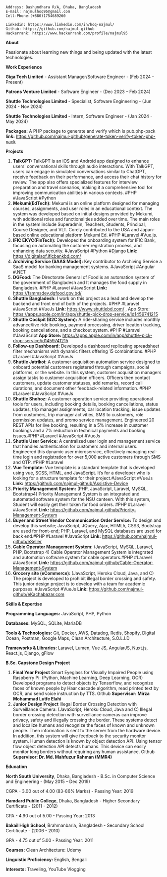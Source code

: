 ```
Address: Bashundhara R/A, Dhaka, Bangladesh
E-mail: najmulhoq95@gmail.com
Cell-Phone:(+880)1754689260
```
```
Linkedin: https://www.linkedin.com/in/hoq-najmul/
Github: https://github.com/najmul-github
Hackerrank: https://www.hackerrank.com/profile/najmul95
```

**About**

Passionate about learning new things and being updated with the latest technologies.

**Work Experience**

**Giga Tech Limited** - Assistant Manager/Software Engineer - (Feb 2024 - Present)

**Patrons Venture Limited** - Software Engineer - (Dec 2023 – Feb 2024)

**Shuttle Technologies Limited** - Specialist, Software Engineering - (Jun 2024 - Nov 2024)

**Shuttle Technologies Limited** - Intern, Software Engineer - (Jan 2024 - May 2024)


**Packages:** A PHP package to generate and verify which is pub.php-pack **link:** https://github.com/najmul-github/generate-token-verify-token-php-pack

**Projects**

1. **TalkGPT:**  TalkGPT is an iOS and Android app designed to enhance users' 
conversational skills through audio interactions. With TalkGPT, users can 
engage in simulated conversations similar to ChatGPT, receive feedback on 
their performance, and access their chat history for review. The app also 
offers specialized features for interview preparation and travel scenarios, 
making it a comprehensive tool for improving communication abilities in 
various contexts. #PHP #JavaScript #Python
2. **Mekumi(EdTech):** Mekumi is an online platform designed for managing 
courses, assignments, and user roles in an educational context. The system 
was developed based on initial designs provided by Mekumi, with additional 
roles and functionalities added over time. The main roles in the system 
include Superadmin, Teachers, Students, Principal, Course Designer, and VLT. 
Corely contributed to the USA and Japan-based online educational platform 
Mekumi Ed. #PHP #Laravel #Vue.js.
3. **IFIC EKYC(FinTech):** Developed the onboarding system for IFIC Bank, 
focusing on automating the customer registration process, and enhancing 
data security. #JavaScript #Python #Django
**Link:** https://digitalaof.ificbankbd.com/
5. **Archiving Service (SAAS Model):** Key contributor to Archiving Service a 
SaaS model for banking management systems. #JavaScript #Angular #.NET
7. **DGFood:** The Directorate General of Food is an automation system of the 
government of Bangladesh and It manages the food supply in Bangladesh. #PHP #Laravel #JavaScript
**Link:** https://fsmmsdev.dgfood.gov.bd/
9. **Shuttle Bangladesh:**  I work on this project as a lead and develop the backend 
and front end of both of the projects. #PHP #Laravel #JavaScript #VueJs
**Link:** https://www.shuttlebd.com/ , App Store: https://apps.apple.com/in/app/shuttle-pick-drop-service/id1459741215
11. **Shuttle Cockpit (B2C System):** A ride-sharing service includes 
monthly advance/live ride booking, payment processing, driver location 
tracking, booking cancellations, and a checkout system. #PHP #Laravel #JavaScript
**App Store:** https://apps.apple.com/in/app/shuttle-pick-drop-service/id1459741215
13. **Follow-up Dashboard:** Developed a dashboard replicating spreadsheet 
filter mechanisms with dynamic filters offering 15 combinations. #PHP #Laravel #JavaScript #VueJs
15. **Shuttle Jatrikoi:** A customer acquisition automation service designed to 
onboard potential customers registered through campaigns, social platforms, 
or the website. In this system, customer acquisition managers assign tasks to 
customer acquisition officers. Officers then contact customers, update 
customer statuses, add remarks, record call durations, and document other 
feedback-related information. #PHP #Laravel #JavaScript #VueJs
17. **Shuttle Shohoz:** A customer operation service providing operational 
tools for users, including booking details, booking cancellations, status 
updates, trip manager assignments, car location tracking, issue updates 
from customers, trip manager activities, SMS to customers, role 
permission updates, and promo service management. Engineered 20 
REST APIs for live booking, resulting in a 5% increase in customer 
bookings and a 7% reduction in technical payments and booking issues.#PHP #Laravel #JavaScript #VueJs
19. **Shuttle User Service:** A centralized user login and management 
service that handles authentication for customers and internal users. 
Engineered this dynamic user microservice, effectively managing real-time 
login and registration for over 5,000 active customers through SMS and 
OTP. #PHP #Laravel
21. **Vue Template:** Vue template is a standard template that is developed 
using vue, SCSS, HTML, and JavaScript. It’s for a developer who is looking for a 
structure template for their project.#JavaScript #VueJs
**Link:** https://github.com/najmul-github/Assistive-Device
23. **Priority Management System:** (PHP, JavaScript, Laravel, MySQL, 
Bootstrap4) Priority Management System is an integrated and automated 
software system for the NSU canteen. With this system, Student will easily get their 
token for food orders. #PHP #Laravel #JavaScript
**Link:** https://github.com/najmul-github/Priority-Management-System
25. **Buyer and Street Vendor Communication Order Service:** To design 
and develop this website; JavaScript, JQuery, Ajax, HTML5, CSS3, Bootstrap 
are used for front-end; PHP, Laravel, and MySQL databases are used for back
end.#PHP #Laravel #JavaScript
**Link:** https://github.com/najmul-github/eSeller
27. **Cable Operator Management System:** (JavaScript, MySQL, Laravel, 
PHP, Bootstrap 4) Cable Operator Management System is integrated and 
automation software system for cable operators.#PHP #Laravel #JavaScript
**Link:** https://github.com/najmul-github/Cable-Operator-Management-System
29. **Grocery site (eCommerce):** (JavaScript, Heroku Cloud, Java, and C) 
The project is developed to prohibit illegal border crossing and safety. This 
junior design project is to develop with a team for academic purposes. #JavaScript #VueJs
**Link:** https://github.com/najmul-github/eKachabazar.com

**Skills & Expertise**

**Programming Languages:** JavaScript, PHP, Python

**Databases:** MySQL, SQLite, MariaDB

**Tools & Technologies:** Git, Docker, AWS, Datadog, Redis, Shopify, Digital
Ocean, Postman, Google Maps, Clean Architecture,
S.O.L.I.D

**Frameworks & Libraries:** Laravel, Lumen, Vue JS, AngularJS, Nuxt.js, React.js,
Django, gFlow

**B.Sc. Capstone Design Project**

1. **Final Year Project**
Smart Eyeglass for Visually Impaired People using Raspberry Pi:
(Python, Machine Learning, Deep Learning, OCR)
Developed programs to detect objects by Tensorflow, and recognize faces of known
people by Haar cascade algorithm, read printed text by OCR, and send voice
instruction by TTS. Github
**Supervisor: Mirza Mohammad Lutfe Elahi**
2. **Junior Design Project**
Illegal Border Crossing Detection with Surveillance Camera:
(JavaScript, Heroku Cloud, Java and C)
Illegal border crossing detection with surveillance cameras can improve
privacy, safety and illegally crossing the border. These systems detect and
localize humans and recognize the faces of known and unknown people.
Then information is sent to the server from the hardware device. In addition,
this system will give feedback to the security monitor system. Human
detection is known by object detection API. Using tensor flow object detection
API detects humans. This device can easily monitor long borders without
requiring any human assistance. Github
**Supervisor: Dr. Md. Mahfuzur Rahman (MMR4)**

**Education**

**North South University**, Dhaka, Bangladesh - B.Sc. in Computer Science and Engineering - (May 2015 – Dec 2019)

CGPA - 3.00 out of 4.00 (83-86% Marks) - Passing Year: 2019


**Hamdard Public College**, Dhaka, Bangladesh - Higher Secondary Certificate - (2011 - 2012)

GPA - 4.90 out of 5.00 - Passing Year: 2013


**Bakail High School**, Brahmanbaria, Bangladesh - Secondary School Certificate - (2006 - 2010)

GPA - 4.75 out of 5.00 - Passing Year: 2011


**Courses:** Clean Architecture: Udemy

**Linguistic Proficiency:** English, Bengali

**Interests:** Traveling, YouTube Vlogging


